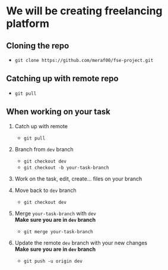 # We will be creating freelancing platform

## Cloning the repo
- `git clone https://github.com/meraf00/fse-project.git`

## Catching up with remote repo
- `git pull`

## When working on your task
1. Catch up with remote
    - `git pull`

2. Branch from `dev` branch
    - `git checkout dev`
    - `git checkout -b your-task-branch`
    
3. Work on the task, edit, create... files on your branch

4. Move back to `dev` branch
    - `git checkout dev`

5. Merge `your-task-branch` with `dev`<br>
<b>Make sure you are in `dev` branch</b>
    - `git merge your-task-branch`

6. Update the remote `dev` branch with your new changes<br>
<b>Make sure you are in `dev` branch</b>
    - `git push -u origin dev`


